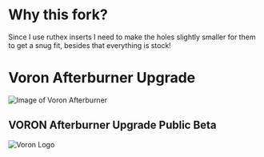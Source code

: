 # Why this fork?

Since I use ruthex inserts I need to make the holes slightly smaller for them to get a snug fit, besides that everything is stock!

# Voron Afterburner Upgrade

![Image of Voron Afterburner](http://vorondesign.com/images/voron_afterburner.jpg)

## VORON Afterburner Upgrade Public Beta

![Voron Logo](http://vorondesign.com/images/voron_design_logo.png)
